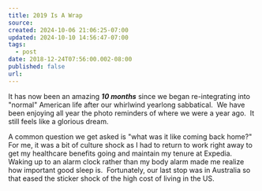 ```yaml
---
title: 2019 Is A Wrap
source: 
created: 2024-10-06 21:06:25-07:00
updated: 2024-10-10 14:56:47-07:00
tags:
  - post
date: 2018-12-24T07:56:00.002-08:00
published: false
url: 
---
```



It has now been an amazing _**10 months**_ since we began re-integrating into "normal" American life after our whirlwind yearlong sabbatical.  We have been enjoying all year the photo reminders of where we were a year ago.  It still feels like a glorious dream.   
  
A common question we get asked is "what was it like coming back home?"  For me, it was a bit of culture shock as I had to return to work right away to get my healthcare benefits going and maintain my tenure at Expedia.  Waking up to an alarm clock rather than my body alarm made me realize how important good sleep is.  Fortunately, our last stop was in Australia so that eased the sticker shock of the high cost of living in the US.